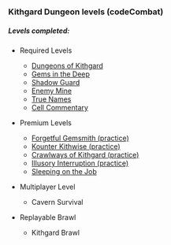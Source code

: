 ### Kithgard Dungeon levels (codeCombat)

##### Levels completed:
+ Required Levels
	+ [Dungeons of Kithgard](001-Dungeons_Of_Kithgard/)
	+ [Gems in the Deep](002-Gems_in_the_Deep/)
	+ [Shadow Guard](004-Shadow_Guard/)
	+ [Enemy Mine](006-Enemy_Mine/)
	+ [True Names](007-True_Names/)
	+ [Cell Commentary](009-Cell_Commentary/)

+ Premium Levels
	+ [Forgetful Gemsmith (practice)](003-Forgetful_Gemsmith/)
	+ [Kounter Kithwise (practice)](005-Kounter_Kithwise/)
	+ [Crawlways of Kithgard (practice)](008-Crawlways_of_Kithgard/)
	+ [Illusory Interruption (practice)](010-Illusory_Interruption/)
	+ [Sleeping on the Job](011-Sleeping_on_the_Job/)

+ Multiplayer Level
	+ Cavern Survival

+ Replayable Brawl
	+ Kithgard Brawl
